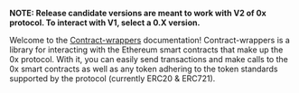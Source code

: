 <b>**NOTE:** Release candidate versions are meant to work with V2 of 0x protocol. To interact with V1, select a 0.X version.</b>

Welcome to the [Contract-wrappers](https://github.com/0xProject/0x-monorepo/tree/development/packages/contract-wrappers) documentation! Contract-wrappers is a library for interacting with the Ethereum smart contracts that make up the 0x protocol. With it, you can easily send transactions and make calls to the 0x smart contracts as well as any token adhering to the token standards supported by the protocol (currently ERC20 & ERC721).
